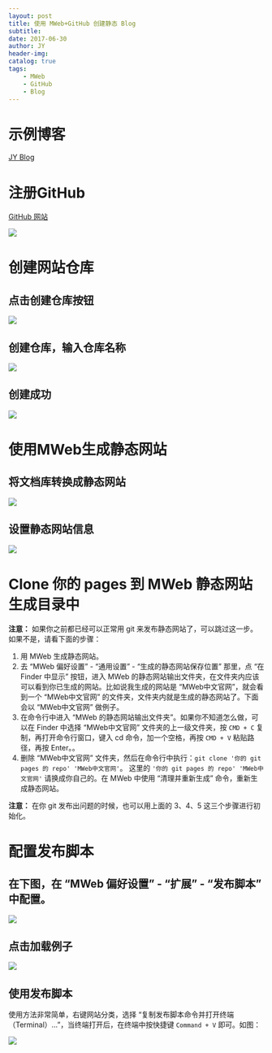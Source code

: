```yaml
---
layout: post
title: 使用 MWeb+GitHub 创建静态 Blog
subtitle: 
date: 2017-06-30
author: JY
header-img: 
catalog: true
tags:
    - MWeb
    - GitHub
    - Blog
---
```


# 示例博客

[JY Blog](http://junyuyuan.top)

# 注册GitHub

[GitHub 网站](https://github.com)

![](https://jy-blog.oss-cn-beijing-internal.aliyuncs.com/blog/2019-01-27-063425.jpg?x-oss-process=style/iPic)

# 创建网站仓库

## 点击创建仓库按钮

![](https://jy-blog.oss-cn-beijing-internal.aliyuncs.com/blog/2019-01-27-063426.jpg?x-oss-process=style/iPic)

## 创建仓库，输入仓库名称

![](https://jy-blog.oss-cn-beijing-internal.aliyuncs.com/blog/2019-01-27-063428.jpg?x-oss-process=style/iPic)

## 创建成功

![](https://jy-blog.oss-cn-beijing-internal.aliyuncs.com/blog/2019-01-27-63429.jpg?x-oss-process=style/iPic)

# 使用MWeb生成静态网站

## 将文档库转换成静态网站

![](https://jy-blog.oss-cn-beijing-internal.aliyuncs.com/blog/2019-01-27-063429.jpg?x-oss-process=style/iPic)

## 设置静态网站信息

![](https://jy-blog.oss-cn-beijing-internal.aliyuncs.com/blog/2019-01-27-063430.jpg?x-oss-process=style/iPic)

# Clone 你的 pages 到 MWeb 静态网站生成目录中

__注意：__ 如果你之前都已经可以正常用 git 来发布静态网站了，可以跳过这一步。如果不是，请看下面的步骤：

1. 用 MWeb 生成静态网站。
2. 去 “MWeb 偏好设置” - “通用设置” - “生成的静态网站保存位置” 那里，点 “在 Finder 中显示” 按钮，进入 MWeb 的静态网站输出文件夹，在文件夹内应该可以看到你已生成的网站。比如说我生成的网站是 “MWeb中文官网”，就会看到一个 “MWeb中文官网” 的文件夹，文件夹内就是生成的静态网站了。下面会以 “MWeb中文官网” 做例子。
3. 在命令行中进入 “MWeb 的静态网站输出文件夹”。如果你不知道怎么做，可以在 Finder 中选择 “MWeb中文官网” 文件夹的上一级文件夹，按 `CMD + C` 复制，再打开命令行窗口，键入 cd 命令，加一个空格，再按 `CMD + V` 粘贴路径，再按 Enter。。
4. 删除 “MWeb中文官网” 文件夹，然后在命令行中执行：`git clone '你的 git pages 的 repo' 'MWeb中文官网'`。 这里的 `'你的 git pages 的 repo' 'MWeb中文官网'` 请换成你自己的。在 MWeb 中使用 “清理并重新生成” 命令，重新生成静态网站。

__注意：__ 在你 git 发布出问题的时候，也可以用上面的 3、4、5 这三个步骤进行初始化。

# 配置发布脚本

## 在下图，在 “MWeb 偏好设置” - “扩展” - “发布脚本” 中配置。

![](https://jy-blog.oss-cn-beijing-internal.aliyuncs.com/blog/2019-01-27-063431.jpg?x-oss-process=style/iPic)

## 点击加载例子

![](https://jy-blog.oss-cn-beijing-internal.aliyuncs.com/blog/2019-01-27-063432.jpg?x-oss-process=style/iPic)

## 使用发布脚本

使用方法非常简单，右键网站分类，选择 “复制发布脚本命令并打开终端（Terminal）...”，当终端打开后，在终端中按快捷键 `Command + V` 即可。如图：

![](https://jy-blog.oss-cn-beijing-internal.aliyuncs.com/blog/2019-01-27-063433.jpg?x-oss-process=style/iPic)